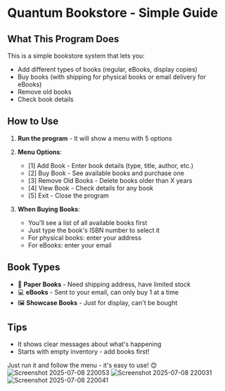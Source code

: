 # Quantum Bookstore - Simple Guide

## What This Program Does
This is a simple bookstore system that lets you:
- Add different types of books (regular, eBooks, display copies)
- Buy books (with shipping for physical books or email delivery for eBooks)
- Remove old books
- Check book details

## How to Use

1. **Run the program** - It will show a menu with 5 options

2. **Menu Options**:
   - [1] Add Book - Enter book details (type, title, author, etc.)
   - [2] Buy Book - See available books and purchase one
   - [3] Remove Old Books - Delete books older than X years
   - [4] View Book - Check details for any book
   - [5] Exit - Close the program

3. **When Buying Books**:
   - You'll see a list of all available books first
   - Just type the book's ISBN number to select it
   - For physical books: enter your address
   - For eBooks: enter your email

## Book Types
- 📖 **Paper Books** - Need shipping address, have limited stock
- 💻 **eBooks** - Sent to your email, can only buy 1 at a time
- 🖼️ **Showcase Books** - Just for display, can't be bought

## Tips
- It shows clear messages about what's happening
- Starts with empty inventory - add books first!

Just run it and follow the menu - it's easy to use! 😊
![Screenshot 2025-07-08 220053](https://github.com/user-attachments/assets/43cb1140-280b-47e1-8572-59d34d00e4f4)
![Screenshot 2025-07-08 220031](https://github.com/user-attachments/assets/d169a94d-f3ba-433e-b0ae-fdf1f946bee0)
![Screenshot 2025-07-08 220041](https://github.com/user-attachments/assets/2ea76bcf-5099-4c80-aa58-9dd2f2106b4a)


